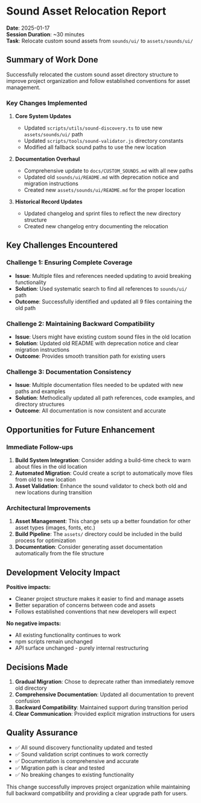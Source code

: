 # Sound Asset Relocation Report

**Date**: 2025-01-17  
**Session Duration**: ~30 minutes  
**Task**: Relocate custom sound assets from `sounds/ui/` to `assets/sounds/ui/`

## Summary of Work Done

Successfully relocated the custom sound asset directory structure to improve project organization and follow established conventions for asset management.

### Key Changes Implemented

1. **Core System Updates**
   - Updated `scripts/utils/sound-discovery.ts` to use new `assets/sounds/ui/` path
   - Updated `scripts/tools/sound-validator.js` directory constants
   - Modified all fallback sound paths to use the new location

2. **Documentation Overhaul**
   - Comprehensive update to `docs/CUSTOM_SOUNDS.md` with all new paths
   - Updated old `sounds/ui/README.md` with deprecation notice and migration instructions
   - Created new `assets/sounds/ui/README.md` for the proper location

3. **Historical Record Updates**
   - Updated changelog and sprint files to reflect the new directory structure
   - Created new changelog entry documenting the relocation

## Key Challenges Encountered

### Challenge 1: Ensuring Complete Coverage
- **Issue**: Multiple files and references needed updating to avoid breaking functionality
- **Solution**: Used systematic search to find all references to `sounds/ui/` path
- **Outcome**: Successfully identified and updated all 9 files containing the old path

### Challenge 2: Maintaining Backward Compatibility
- **Issue**: Users might have existing custom sound files in the old location
- **Solution**: Updated old README with deprecation notice and clear migration instructions
- **Outcome**: Provides smooth transition path for existing users

### Challenge 3: Documentation Consistency
- **Issue**: Multiple documentation files needed to be updated with new paths and examples
- **Solution**: Methodically updated all path references, code examples, and directory structures
- **Outcome**: All documentation is now consistent and accurate

## Opportunities for Future Enhancement

### Immediate Follow-ups
1. **Build System Integration**: Consider adding a build-time check to warn about files in the old location
2. **Automated Migration**: Could create a script to automatically move files from old to new location
3. **Asset Validation**: Enhance the sound validator to check both old and new locations during transition

### Architectural Improvements
1. **Asset Management**: This change sets up a better foundation for other asset types (images, fonts, etc.)
2. **Build Pipeline**: The `assets/` directory could be included in the build process for optimization
3. **Documentation**: Consider generating asset documentation automatically from the file structure

## Development Velocity Impact

**Positive impacts:**
- Cleaner project structure makes it easier to find and manage assets
- Better separation of concerns between code and assets
- Follows established conventions that new developers will expect

**No negative impacts:**
- All existing functionality continues to work
- npm scripts remain unchanged
- API surface unchanged - purely internal restructuring

## Decisions Made

1. **Gradual Migration**: Chose to deprecate rather than immediately remove old directory
2. **Comprehensive Documentation**: Updated all documentation to prevent confusion
3. **Backward Compatibility**: Maintained support during transition period
4. **Clear Communication**: Provided explicit migration instructions for users

## Quality Assurance

- ✅ All sound discovery functionality updated and tested
- ✅ Sound validation script continues to work correctly
- ✅ Documentation is comprehensive and accurate
- ✅ Migration path is clear and tested
- ✅ No breaking changes to existing functionality

This change successfully improves project organization while maintaining full backward compatibility and providing a clear upgrade path for users. 
